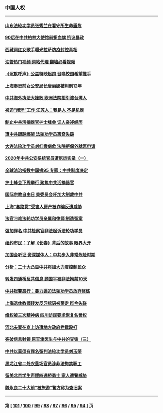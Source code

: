 ### 中国人权
---
#### [山东法轮功学员张秀兰在看守所生命垂危](../../pages/ncid278/n13860281.md?11061638) 
#### [90后在中共柏林大使馆前撕血旗 抗议暴政](../../pages/ncid278/n13860258.md?11061638) 
#### [西藏网红女歌手曝光拉萨防疫封控真相](../../pages/ncid278/n13860022.md?11061638) 
#### [油管热门视频 网站代理 翻墙必看视频](http://150.230.27.170:81/youtube.html?11061638)
#### [《沉默呼声》公益特映起跑  召唤校园希望推手](../../pages/ncid278/n13859756.md?11061638) 
#### [上海奉贤前女公安局长唐丽娜被判刑12年](../../pages/ncid278/n13859528.md?11061638) 
#### [中共海外执法大挫败 欧洲法院拒引渡台湾人](../../pages/ncid278/n13859684.md?11061638) 
#### [被迫“闭环”工作 江苏人：我是人 不是机器](../../pages/ncid278/n13859052.md?11061638) 
#### [制止中共活摘器官护士峰会 证人亲述经历](../../pages/ncid278/n13859007.md?11061638) 
#### [遭中共跟踪绑架 法轮功学员离奇失踪](../../pages/ncid278/n13856504.md?11061638) 
#### [大连法轮功学员刘红霞病危 法院拒保外就医申请](../../pages/ncid278/n13856678.md?11061638) 
#### [2020年中共公安系统官员遭厄运实录（一）](../../pages/ncid278/n13854727.md?11061638) 
#### [全球法治指数中国排95 专家：中共制度决定](../../pages/ncid278/n13855901.md?11061638) 
#### [护士峰会下周举行 聚焦中共活摘器官](../../pages/ncid278/n13855418.md?11061638) 
#### [国际宗教自由日 美委员会吁加大制裁中共](../../pages/ncid278/n13855021.md?11061638) 
#### [上海“套路贷”受害人房产被诈骗反遭威胁](../../pages/ncid278/n13853106.md?11061638) 
#### [法官刁难法轮功学员亲属和律师 制造冤案](../../pages/ncid278/n13853873.md?11061638) 
#### [强加罪名 中共检察官非法起诉法轮功学员](../../pages/ncid278/n13852456.md?11061638) 
#### [纽约市民：了解《长春》背后的故事 眼界大开](../../pages/ncid278/n13853501.md?11061638) 
#### [加国会听证 资深媒体人：中共步入非常危险时期](../../pages/ncid278/n13853553.md?11061638) 
#### [分析：二十大凸显中共将加大力度控制民众](../../pages/ncid278/n13853443.md?11061638) 
#### [转发四通桥反共信息 顾国平被非法拘禁10天](../../pages/ncid278/n13852888.md?11061638) 
#### [中共狱警恶行：暴力逼迫法轮功学员放弃修炼](../../pages/ncid278/n13851207.md?11061638) 
#### [上海退休教师转发反习标语被带走 迄今失联](../../pages/ncid278/n13852403.md?11061638) 
#### [维权被三次精神病 四川访民要求恢复名誉权](../../pages/ncid278/n13851812.md?11061638) 
#### [河北夫妻在京上访遭地方政府拦截殴打](../../pages/ncid278/n13851214.md?11061638) 
#### [突破信息封锁 原天津医生与中共的交锋（三）](../../pages/ncid278/n13849718.md?11061638) 
#### [中共以莫须有罪名冤判法轮功学员刘玉荣](../../pages/ncid278/n13850139.md?11061638) 
#### [黑龙江省二处农垦场官员涉非法拘禁职工](../../pages/ncid278/n13851061.md?11061638) 
#### [留美北京学生声援四通桥勇士 家人遭警威胁](../../pages/ncid278/n13850956.md?11061638) 
#### [魏永良二十大前“被旅游”警方称为查旧案](../../pages/ncid278/n13850621.md?11061638) 

---
#### 第 [ [101](./101.md?11061638) / [100](./100.md?11061638) / [99](./99.md?11061638) / [98](./98.md?11061638) / [97](./97.md?11061638) / [96](./96.md?11061638) / [95](./95.md?11061638) / [94](./94.md?11061638) ] 页

